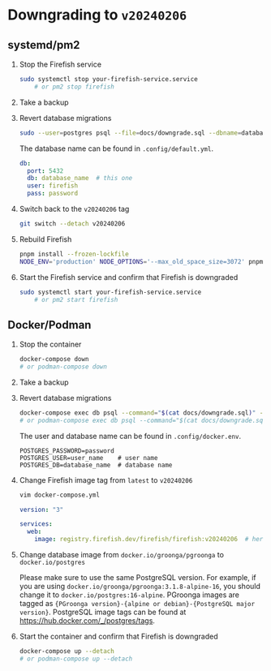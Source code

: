 # Downgrading to `v20240206`

## systemd/pm2

1. Stop the Firefish service
    ```sh
    sudo systemctl stop your-firefish-service.service
		# or pm2 stop firefish
    ```
1. Take a backup
1. Revert database migrations
    ```sh
    sudo --user=postgres psql --file=docs/downgrade.sql --dbname=database_name
    ```

    The database name can be found in `.config/default.yml`.
    ```yaml
    db:
      port: 5432
      db: database_name  # this one
      user: firefish
      pass: password
    ```
1. Switch back to the `v20240206` tag
    ```sh
    git switch --detach v20240206
    ```
1. Rebuild Firefish
    ```sh
    pnpm install --frozen-lockfile
    NODE_ENV='production' NODE_OPTIONS='--max_old_space_size=3072' pnpm run rebuild
    ```
1. Start the Firefish service and confirm that Firefish is downgraded
    ```sh
    sudo systemctl start your-firefish-service.service
		# or pm2 start firefish
    ```

## Docker/Podman

1. Stop the container
    ```sh
    docker-compose down
    # or podman-compose down
    ```
1. Take a backup
1. Revert database migrations
    ```sh
    docker-compose exec db psql --command="$(cat docs/downgrade.sql)" --user=user_name --dbname=database_name
    # or podman-compose exec db psql --command="$(cat docs/downgrade.sql)" --user=user_name --dbname=database_name
    ```

    The user and database name can be found in `.config/docker.env`.
    ```env
    POSTGRES_PASSWORD=password
    POSTGRES_USER=user_name    # user name
    POSTGRES_DB=database_name  # database name
    ```
1. Change Firefish image tag from `latest` to `v20240206`
    ```sh
    vim docker-compose.yml
    ```

    ```yaml
    version: "3"

    services:
      web:
        image: registry.firefish.dev/firefish/firefish:v20240206  # here
    ```
1. Change database image from `docker.io/groonga/pgroonga` to `docker.io/postgres`

    Please make sure to use the same PostgreSQL version. For example, if you are using `docker.io/groonga/pgroonga:3.1.8-alpine-16`, you should change it to `docker.io/postgres:16-alpine`. PGroonga images are tagged as `{PGroonga version}-{alpine or debian}-{PostgreSQL major version}`. PostgreSQL image tags can be found at <https://hub.docker.com/_/postgres/tags>.
1. Start the container and confirm that Firefish is downgraded
    ```sh
    docker-compose up --detach
    # or podman-compose up --detach
    ```
